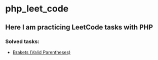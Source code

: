 # php_leet_code

## Here I am practicing LeetCode tasks with PHP

### Solved tasks:

- [Brakets (Valid Parentheses)](https://leetcode.com/problems/valid-parentheses/description/)

